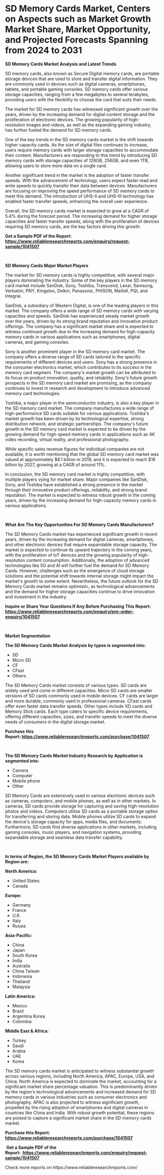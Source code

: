 <p><h1>SD Memory Cards Market, Centers on Aspects such as Market Growth Market Share, Market Opportunity, and Projected Forecasts Spanning from 2024 to 2031</h1></p><p><strong>SD Memory Cards Market Analysis and Latest Trends</strong></p>
<p><p>SD memory cards, also known as Secure Digital memory cards, are portable storage devices that are used to store and transfer digital information. They are commonly used in devices such as digital cameras, smartphones, tablets, and portable gaming consoles. SD memory cards offer various storage capacities, ranging from a few megabytes to several terabytes, providing users with the flexibility to choose the card that suits their needs.</p><p>The market for SD memory cards has witnessed significant growth over the years, driven by the increasing demand for digital content storage and the proliferation of electronic devices. The growing popularity of high-resolution images and videos, as well as the expanding gaming industry, has further fueled the demand for SD memory cards.</p><p>One of the key trends in the SD memory cards market is the shift towards higher capacity cards. As the size of digital files continues to increase, users require memory cards with larger storage capacities to accommodate their content. Manufacturers are responding to this trend by introducing SD memory cards with storage capacities of 128GB, 256GB, and even 1TB, allowing users to store more data on a single card.</p><p>Another significant trend in the market is the adoption of faster transfer speeds. With the advancement of technology, users expect faster read and write speeds to quickly transfer their data between devices. Manufacturers are focusing on improving the speed performance of SD memory cards to meet this demand. The introduction of UHS-II and UHS-III technology has enabled faster transfer speeds, enhancing the overall user experience.</p><p>Overall, the SD memory cards market is expected to grow at a CAGR of 5.4% during the forecast period. The increasing demand for higher storage capacities and faster transfer speeds, along with the proliferation of devices requiring SD memory cards, are the key factors driving this growth.</p></p>
<p><strong>Get a Sample PDF of the Report:&nbsp; <a href="https://www.reliableresearchreports.com/enquiry/request-sample/1041507">https://www.reliableresearchreports.com/enquiry/request-sample/1041507</a></strong></p>
<p>&nbsp;</p>
<p><strong>SD Memory Cards Major Market Players</strong></p>
<p><p>The market for SD memory cards is highly competitive, with several major players dominating the industry. Some of the key players in the SD memory card market include SanDisk, Sony, Toshiba, Transcend, Lexar, Samsung, Verbatim, PNY, Kingston, Delkin, Panasonic, PHISON, MaXell, PQI, and Integral.</p><p>SanDisk, a subsidiary of Western Digital, is one of the leading players in this market. The company offers a wide range of SD memory cards with varying capacities and speeds. SanDisk has experienced steady market growth over the years, driven by its strong brand reputation and innovative product offerings. The company has a significant market share and is expected to witness continued growth due to the increasing demand for high-capacity memory cards in various applications such as smartphones, digital cameras, and gaming consoles.</p><p>Sony is another prominent player in the SD memory card market. The company offers a diverse range of SD cards tailored to the specific requirements of different devices and users. Sony has a strong presence in the consumer electronics market, which contributes to its success in the memory card segment. The company's market growth can be attributed to its focus on product innovation, quality, and reliability. Sony's future growth prospects in the SD memory card market are promising, as the company continues to invest in research and development to introduce advanced memory card technologies.</p><p>Toshiba, a major player in the semiconductor industry, is also a key player in the SD memory card market. The company manufactures a wide range of high-performance SD cards suitable for various applications. Toshiba's market growth has been driven by its technological expertise, strong distribution network, and strategic partnerships. The company's future growth in the SD memory card market is expected to be driven by the growing demand for high-speed memory cards in applications such as 4K video recording, virtual reality, and professional photography.</p><p>While specific sales revenue figures for individual companies are not available, it is worth mentioning that the global SD memory card market was valued at approximately $8.1 billion in 2019, and it is expected to reach $18 billion by 2027, growing at a CAGR of around 11%.</p><p>In conclusion, the SD memory card market is highly competitive, with multiple players vying for market share. Major companies like SanDisk, Sony, and Toshiba have established a strong presence in the market through their innovative product offerings, reliability, and strong brand reputation. The market is expected to witness robust growth in the coming years, driven by the increasing demand for high-capacity memory cards in various applications.</p></p>
<p>&nbsp;</p>
<p><strong>What Are The Key Opportunities For SD Memory Cards Manufacturers?</strong></p>
<p><p>The SD Memory Cards market has experienced significant growth in recent years, driven by the increasing demand for digital cameras, smartphones, and other electronic devices that require expandable storage capacity. The market is expected to continue its upward trajectory in the coming years, with the proliferation of IoT devices and the growing popularity of high-resolution content consumption. Additionally, the adoption of advanced technologies like 5G and AI will further fuel the demand for SD Memory Cards. However, challenges such as the emergence of cloud storage solutions and the potential shift towards internal storage might impact the market's growth to some extent. Nevertheless, the future outlook for the SD Memory Cards market remains optimistic, as technological advancements and the demand for higher storage capacities continue to drive innovation and investment in the industry.</p></p>
<p><strong>Inquire or Share Your Questions If Any Before Purchasing This Report: <a href="https://www.reliableresearchreports.com/enquiry/pre-order-enquiry/1041507">https://www.reliableresearchreports.com/enquiry/pre-order-enquiry/1041507</a></strong></p>
<p>&nbsp;</p>
<p><strong>Market Segmentation</strong></p>
<p><strong>The SD Memory Cards Market Analysis by types is segmented into:</strong></p>
<p><ul><li>SD</li><li>Micro SD</li><li>CF</li><li>CFast</li><li>Others</li></ul></p>
<p><p>The SD Memory Cards market consists of various types. SD cards are widely used and come in different capacities. Micro SD cards are smaller versions of SD cards commonly used in mobile devices. CF cards are larger and more durable, commonly used in professional cameras. CFast cards offer even faster data transfer speeds. Other types include XD cards and Memory Stick cards. Each type caters to specific device requirements, offering different capacities, sizes, and transfer speeds to meet the diverse needs of consumers in the digital storage market.</p></p>
<p><strong>Purchase this Report:&nbsp;<a href="https://www.reliableresearchreports.com/purchase/1041507">https://www.reliableresearchreports.com/purchase/1041507</a></strong></p>
<p>&nbsp;</p>
<p><strong>The SD Memory Cards Market Industry Research by Application is segmented into:</strong></p>
<p><ul><li>Camera</li><li>Computer</li><li>Mobile phone</li><li>Other</li></ul></p>
<p><p>SD Memory Cards are extensively used in various electronic devices such as cameras, computers, and mobile phones, as well as in other markets. In cameras, SD cards provide storage for capturing and saving high-resolution photos and videos. Computers utilize SD cards as a portable storage option for transferring and storing data. Mobile phones utilize SD cards to expand the device's storage capacity for apps, media files, and documents. Furthermore, SD cards find diverse applications in other markets, including gaming consoles, music players, and navigation systems, providing expandable storage and seamless data transfer capability.</p></p>
<p>&nbsp;</p>
<p><strong>In terms of Region, the SD Memory Cards Market Players available by Region are:</strong></p>
<p>
    <p> <strong> North America: </strong>
        <ul>
            <li>United States</li>
            <li>Canada</li>
        </ul>
        </p> 
    <p> <strong> Europe: </strong>
        <ul>
            <li>Germany</li>
            <li>France</li>
            <li>U.K.</li>
            <li>Italy</li>
            <li>Russia</li>
        </ul>
        </p> 
    <p> <strong> Asia-Pacific: </strong>
        <ul>
            <li>China</li>
            <li>Japan</li>
            <li>South Korea</li>
            <li>India</li>
            <li>Australia</li>
            <li>China Taiwan</li>
            <li>Indonesia</li>
            <li>Thailand</li>
            <li>Malaysia</li>
        </ul>
        </p> 
    <p> <strong> Latin America: </strong>
        <ul>
            <li>Mexico</li>
            <li>Brazil</li>
            <li>Argentina Korea</li>
            <li>Colombia</li>
        </ul>
        </p> 
    <p> <strong> Middle East & Africa: </strong>
        <ul>
            <li>Turkey</li>
            <li>Saudi</li>
            <li>Arabia</li>
            <li>UAE</li>
            <li>Korea</li>
        </ul>
    </p>
    </p>
<p><p>The SD memory cards market is anticipated to witness substantial growth across various regions, including North America, APAC, Europe, USA, and China. North America is expected to dominate the market, accounting for a significant market share percentage valuation. This is predominantly driven by the region's technological advancements and increased demand for SD memory cards in various industries such as consumer electronics and photography. APAC is also projected to witness significant growth, propelled by the rising adoption of smartphones and digital cameras in countries like China and India. With robust growth potential, these regions are poised to capture a significant market share in the SD memory cards market.</p></p>
<p><strong>Purchase this Report: <a href="https://www.reliableresearchreports.com/purchase/1041507">https://www.reliableresearchreports.com/purchase/1041507</a></strong></p>
<p>&nbsp;<strong>Get a Sample PDF of the Report:&nbsp;&nbsp;<a href="https://www.reliableresearchreports.com/enquiry/request-sample/1041507">https://www.reliableresearchreports.com/enquiry/request-sample/1041507</a></strong></p>
<p><strong></strong></p>
<p>Check more reports on https://www.reliableresearchreports.com/</p>